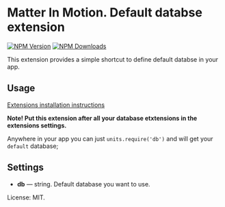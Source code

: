 # Matter In Motion. Default databse extension

[![NPM Version](https://img.shields.io/npm/v/mm-db.svg?style=flat-square)](https://www.npmjs.com/package/mm-db)
[![NPM Downloads](https://img.shields.io/npm/dt/mm-db.svg?style=flat-square)](https://www.npmjs.com/package/mm-db)

This extension provides a simple shortcut to define default databse in your app.

## Usage

[Extensions installation instructions](https://github.com/matter-in-motion/mm/blob/master/docs/extensions.md)

**Note! Put this extension after all your database etxtensions in the extensions settings.**

Anywhere in your app you can just `units.require('db')` and will get your `default` database;

## Settings

* **db** — string. Default database you want to use.

License: MIT.
